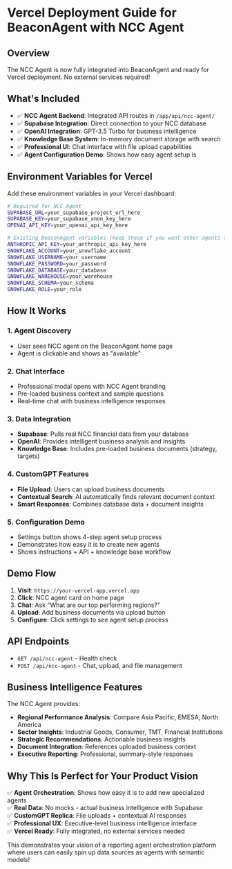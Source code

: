 # Vercel Deployment Guide for BeaconAgent with NCC Agent

## Overview
The NCC Agent is now fully integrated into BeaconAgent and ready for Vercel deployment. No external services required!

## What's Included
- ✅ **NCC Agent Backend**: Integrated API routes in `/app/api/ncc-agent/`
- ✅ **Supabase Integration**: Direct connection to your NCC database
- ✅ **OpenAI Integration**: GPT-3.5 Turbo for business intelligence
- ✅ **Knowledge Base System**: In-memory document storage with search
- ✅ **Professional UI**: Chat interface with file upload capabilities
- ✅ **Agent Configuration Demo**: Shows how easy agent setup is

## Environment Variables for Vercel

Add these environment variables in your Vercel dashboard:

```bash
# Required for NCC Agent
SUPABASE_URL=your_supabase_project_url_here
SUPABASE_KEY=your_supabase_anon_key_here
OPENAI_API_KEY=your_openai_api_key_here

# Existing BeaconAgent variables (keep these if you want other agents to work)
ANTHROPIC_API_KEY=your_anthropic_api_key_here
SNOWFLAKE_ACCOUNT=your_snowflake_account
SNOWFLAKE_USERNAME=your_username
SNOWFLAKE_PASSWORD=your_password
SNOWFLAKE_DATABASE=your_database
SNOWFLAKE_WAREHOUSE=your_warehouse
SNOWFLAKE_SCHEMA=your_schema
SNOWFLAKE_ROLE=your_role
```

## How It Works

### 1. **Agent Discovery**
- User sees NCC agent on the BeaconAgent home page
- Agent is clickable and shows as "available"

### 2. **Chat Interface**
- Professional modal opens with NCC Agent branding
- Pre-loaded business context and sample questions
- Real-time chat with business intelligence responses

### 3. **Data Integration**
- **Supabase**: Pulls real NCC financial data from your database
- **OpenAI**: Provides intelligent business analysis and insights
- **Knowledge Base**: Includes pre-loaded business documents (strategy, targets)

### 4. **CustomGPT Features**
- **File Upload**: Users can upload business documents
- **Contextual Search**: AI automatically finds relevant document context
- **Smart Responses**: Combines database data + document insights

### 5. **Configuration Demo**
- Settings button shows 4-step agent setup process
- Demonstrates how easy it is to create new agents
- Shows instructions + API + knowledge base workflow

## Demo Flow

1. **Visit**: `https://your-vercel-app.vercel.app`
2. **Click**: NCC agent card on home page
3. **Chat**: Ask "What are our top performing regions?"
4. **Upload**: Add business documents via upload button
5. **Configure**: Click settings to see agent setup process

## API Endpoints

- `GET /api/ncc-agent` - Health check
- `POST /api/ncc-agent` - Chat, upload, and file management

## Business Intelligence Features

The NCC Agent provides:
- **Regional Performance Analysis**: Compare Asia Pacific, EMESA, North America
- **Sector Insights**: Industrial Goods, Consumer, TMT, Financial Institutions
- **Strategic Recommendations**: Actionable business insights
- **Document Integration**: References uploaded business context
- **Executive Reporting**: Professional, summary-style responses

## Why This Is Perfect for Your Product Vision

✅ **Agent Orchestration**: Shows how easy it is to add new specialized agents  
✅ **Real Data**: No mocks - actual business intelligence with Supabase  
✅ **CustomGPT Replica**: File uploads + contextual AI responses  
✅ **Professional UX**: Executive-level business intelligence interface  
✅ **Vercel Ready**: Fully integrated, no external services needed  

This demonstrates your vision of a reporting agent orchestration platform where users can easily spin up data sources as agents with semantic models!